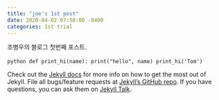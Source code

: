 ```yaml
---
title: "joe's 1st post"
date: 2020-04-02 07:58:00 -0400
categories: 1st trial
---
```


조병우의 블로그 첫번째 포스트.



​```python
def print_hi(name):
  print("hello", name)
print_hi('Tom')
​```


Check out the [Jekyll docs][jekyll-docs] for more info on how to get the most out of Jekyll. File all bugs/feature requests at [Jekyll’s GitHub repo][jekyll-gh]. If you have questions, you can ask them on [Jekyll Talk][jekyll-talk].

[jekyll-docs]: https://jekyllrb.com/docs/home
[jekyll-gh]:   https://github.com/jekyll/jekyll
[jekyll-talk]: https://talk.jekyllrb.com/

